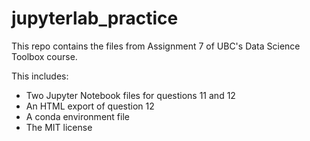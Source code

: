 # jupyterlab_practice

This repo contains the files from Assignment 7 of UBC's Data Science Toolbox course.

This includes:
- Two Jupyter Notebook files for questions 11 and 12
- An HTML export of question 12
- A conda environment file
- The MIT license